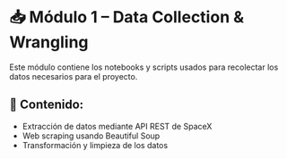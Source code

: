 # 📥 Módulo 1 – Data Collection & Wrangling

Este módulo contiene los notebooks y scripts usados para recolectar los datos necesarios para el proyecto.

## 🧪 Contenido:

- Extracción de datos mediante API REST de SpaceX
- Web scraping usando Beautiful Soup
- Transformación y limpieza de los datos
